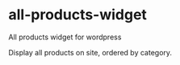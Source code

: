 # all-products-widget
All products widget for wordpress

Display all products on site, ordered by category.
